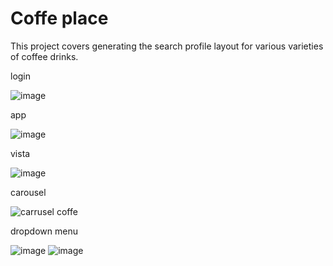 # Coffe place

This project covers generating the search profile layout for various varieties of coffee drinks.

login

![image](https://user-images.githubusercontent.com/58452664/89848530-ee951800-db4b-11ea-9bd9-3d54843d9aba.png)

app

![image](https://user-images.githubusercontent.com/58452664/89957787-eeedeb80-dbfd-11ea-973c-3fcc65c8d579.png)

vista

![image](https://user-images.githubusercontent.com/58452664/90055973-cc161280-dca3-11ea-8892-dbdfbd6ed10b.png)

carousel

![carrusel coffe](https://user-images.githubusercontent.com/58452664/89473274-18af9a00-d748-11ea-842c-9a34e14b8cf3.jpg)

dropdown menu

![image](https://user-images.githubusercontent.com/58452664/90056237-27e09b80-dca4-11ea-8ba2-c93402012b23.png)
![image](https://user-images.githubusercontent.com/58452664/90056187-15666200-dca4-11ea-840d-88a34aac86f1.png)




